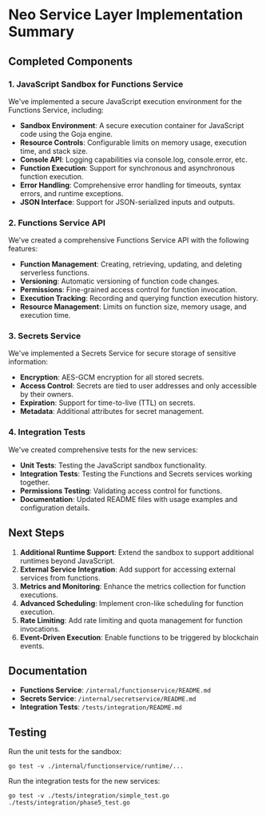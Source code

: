 # Neo Service Layer Implementation Summary

## Completed Components

### 1. JavaScript Sandbox for Functions Service

We've implemented a secure JavaScript execution environment for the Functions Service, including:

- **Sandbox Environment**: A secure execution container for JavaScript code using the Goja engine.
- **Resource Controls**: Configurable limits on memory usage, execution time, and stack size.
- **Console API**: Logging capabilities via console.log, console.error, etc.
- **Function Execution**: Support for synchronous and asynchronous function execution.
- **Error Handling**: Comprehensive error handling for timeouts, syntax errors, and runtime exceptions.
- **JSON Interface**: Support for JSON-serialized inputs and outputs.

### 2. Functions Service API

We've created a comprehensive Functions Service API with the following features:

- **Function Management**: Creating, retrieving, updating, and deleting serverless functions.
- **Versioning**: Automatic versioning of function code changes.
- **Permissions**: Fine-grained access control for function invocation.
- **Execution Tracking**: Recording and querying function execution history.
- **Resource Management**: Limits on function size, memory usage, and execution time.

### 3. Secrets Service

We've implemented a Secrets Service for secure storage of sensitive information:

- **Encryption**: AES-GCM encryption for all stored secrets.
- **Access Control**: Secrets are tied to user addresses and only accessible by their owners.
- **Expiration**: Support for time-to-live (TTL) on secrets.
- **Metadata**: Additional attributes for secret management.

### 4. Integration Tests

We've created comprehensive tests for the new services:

- **Unit Tests**: Testing the JavaScript sandbox functionality.
- **Integration Tests**: Testing the Functions and Secrets services working together.
- **Permissions Testing**: Validating access control for functions.
- **Documentation**: Updated README files with usage examples and configuration details.

## Next Steps

1. **Additional Runtime Support**: Extend the sandbox to support additional runtimes beyond JavaScript.
2. **External Service Integration**: Add support for accessing external services from functions.
3. **Metrics and Monitoring**: Enhance the metrics collection for function executions.
4. **Advanced Scheduling**: Implement cron-like scheduling for function execution.
5. **Rate Limiting**: Add rate limiting and quota management for function invocations.
6. **Event-Driven Execution**: Enable functions to be triggered by blockchain events.

## Documentation

- **Functions Service**: `/internal/functionservice/README.md`
- **Secrets Service**: `/internal/secretservice/README.md`
- **Integration Tests**: `/tests/integration/README.md`

## Testing

Run the unit tests for the sandbox:
```
go test -v ./internal/functionservice/runtime/...
```

Run the integration tests for the new services:
```
go test -v ./tests/integration/simple_test.go ./tests/integration/phase5_test.go
```